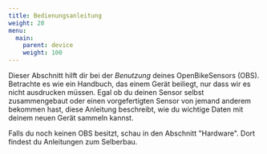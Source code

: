 ```yaml
---
title: Bedienungsanleitung
weight: 20
menu:
  main:
    parent: device
    weight: 100
---
```

 
Dieser Abschnitt hilft dir bei der *Benutzung* deines OpenBikeSensors (OBS).
Betrachte es wie ein Handbuch, das einem Gerät beiliegt, nur dass wir es nicht
ausdrucken müssen. Egal ob du deinen Sensor selbst zusammengebaut oder einen
vorgefertigten Sensor von jemand anderem bekommen hast, diese Anleitung
beschreibt, wie du wichtige Daten mit deinem neuen Gerät sammeln kannst.

Falls du noch keinen OBS besitzt, schau in den Abschnitt "Hardware". Dort
findest du Anleitungen zum Selberbau.
